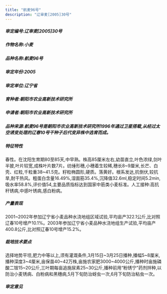 ```yaml
---
title: "航麦96号"
description: "辽审麦[2005]30号"
---
```

##### 审定编号:辽审麦[2005]30号

##### 作物名称:小麦

##### 品种名称:航麦96号

##### 审定年份:2005

##### 审定单位:辽宁省

##### 育种者:朝阳市农业高新技术研究所

##### 申请者:朝阳市农业高新技术研究所

##### 品种来源:航麦96号是朝阳市农业高新技术研究所1996年通过卫星搭载,从经过太空诱变处理的辽春10号干种子后代变异株中选育而成。

##### 特征特性
春性。在沈阳生育期80至85天,中早熟。株高85厘米左右,幼苗直立,叶色浓绿,剑叶半披,叶片较宽,成株叶片数7片。纺缍形穗,小穗着生较稀,穗长8~9厘米,长芒、白壳、红粒,千粒重38~41.5克。籽粒椭圆形,硬质。落黄好。根系发达,抗倒伏,较抗旱,耐干热风。粗蛋白含量16.49%,湿面筋35.4%,沉降值32.6ml,稳定时间5.2min,吸水率58.8%,评价值54,主要品质指标达到国家中筋类小麦标准。人工接种:高抗秆锈病,中感叶锈病,感白粉病。

##### 产量表现
2001~2002年参加辽宁省小麦品种水浇地组区域试验,平均亩产322.1公斤,比对照辽春10号增产10.1%。2003年参加辽宁省小麦品种水浇地组生产试验,平均亩产400.8公斤,比对照辽春10号增产15.2%。

##### 栽培技术要点
选择地势平坦,肥力中等以上,须有灌溉条件,3月15日~3月25日播种,播幅5~8厘米,播种深度3~4厘米,亩保苗40~42万株,亩施农家肥3000~4000公斤,播种时亩施磷酸二铵15~20公斤,三叶期每亩追施尿素25~30公斤,播种前用“粉锈宁”药剂拌种,以防治小麦锈病、白粉病和黑穗病,5月下旬防治蚜虫一次,6月下旬防治粘虫一次。

##### 审定意见

